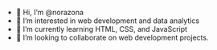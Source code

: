 - 👋 Hi, I’m @norazona
- 👀 I’m interested in web development and data analytics
- 🌱 I’m currently learning HTML, CSS, and JavaScript
- 💞️ I’m looking to collaborate on web development projects.

<!---
norazona/norazona is a ✨ special ✨ repository because its `README.md` (this file) appears on your GitHub profile.
You can click the Preview link to take a look at your changes.
--->
